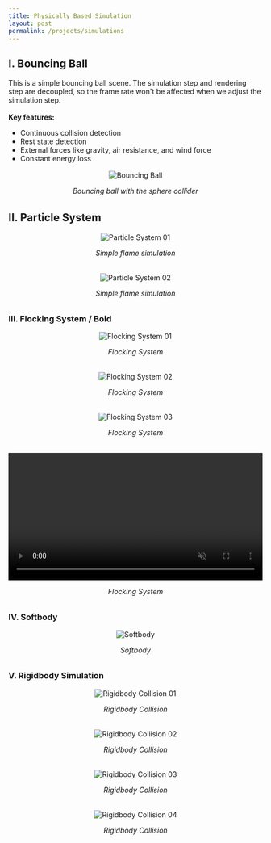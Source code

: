 ```yaml
---
title: Physically Based Simulation
layout: post
permalink: /projects/simulations
---
```


## I. Bouncing Ball
This is a simple bouncing ball scene. The simulation step and rendering step are decoupled, 
so the frame rate won't be affected when we adjust the simulation step.<br><br>
**Key features:**
+ Continuous collision detection
+ Rest state detection
+ External forces like gravity, air resistance, and wind force
+ Constant energy loss
<div style="text-align: center; margin-top: 1rem; margin-bottom: 2rem;">
    <img src="{{ '/assets/images/projects/simulations/BouncingBall.gif' | relative_url }}" alt="Bouncing Ball">
    <p style="text-align: center; font-style: italic;">Bouncing ball with the sphere collider</p>
</div>

## II. Particle System
<div style="text-align: center; margin-top: 1rem; margin-bottom: 2rem;">
    <img src="{{ '/assets/images/projects/simulations/ParticleSystem01.gif' | relative_url }}" alt="Particle System 01">
    <p style="text-align: center; font-style: italic;">Simple flame simulation</p>
</div>
<div style="text-align: center; margin-bottom: 2rem;">
    <img src="{{ '/assets/images/projects/simulations/ParticleSystem02.gif' | relative_url }}" alt="Particle System 02">
    <p style="text-align: center; font-style: italic;">Simple flame simulation</p>
</div>


### III. Flocking System / Boid
<div style="text-align: center; margin-top: 1rem; margin-bottom: 2rem;">
    <img src="{{ '/assets/images/projects/simulations/Boid01.gif' | relative_url }}" alt="Flocking System 01">
    <p style="text-align: center; font-style: italic;">Flocking System</p>
</div>
<div style="text-align: center; margin-bottom: 2rem;">
    <img src="{{ '/assets/images/projects/simulations/Boid02.gif' | relative_url }}" alt="Flocking System 02">
    <p style="text-align: center; font-style: italic;">Flocking System</p>
</div>
<div style="text-align: center; margin-bottom: 2rem;">
    <img src="{{ '/assets/images/projects/simulations/Boid03.gif' | relative_url }}" alt="Flocking System 03">
    <p style="text-align: center; font-style: italic;">Flocking System</p>
</div>
<div style="text-align: center; margin-bottom: 2rem;">
    <video controls autoplay loop muted style="width: 100%; max-width: 800px;">
        <source src="{{ '/assets/images/projects/simulations/Boid04.mp4' | relative_url }}" type="video/mp4">
        <p>Your browser does not support the video tag. <a href="{{ '/assets/videos/projects/simulations/Boid04.mp4' | relative_url }}">Download the video</a>.</p>
    </video>
    <p style="text-align: center; font-style: italic;">Flocking System</p>
</div>


### IV. Softbody
<div style="text-align: center; margin-top: 1rem; margin-bottom: 2rem;">
    <img src="{{ '/assets/images/projects/simulations/Softbody.gif' | relative_url }}" alt="Softbody">
    <p style="text-align: center; font-style: italic;">Softbody</p>
</div>

### V. Rigidbody Simulation
<div style="text-align: center; margin-top: 1rem; margin-bottom: 2rem;">
    <img src="{{ '/assets/images/projects/simulations/RigidbodyCollision01.gif' | relative_url }}" alt="Rigidbody Collision 01">
    <p style="text-align: center; font-style: italic;">Rigidbody Collision</p>
</div>
<div style="text-align: center; margin-bottom: 2rem;">
    <img src="{{ '/assets/images/projects/simulations/RigidbodyCollision02.gif' | relative_url }}" alt="Rigidbody Collision 02">
    <p style="text-align: center; font-style: italic;">Rigidbody Collision</p>
</div>
<div style="text-align: center; margin-bottom: 2rem;">
    <img src="{{ '/assets/images/projects/simulations/RigidbodyCollision03.gif' | relative_url }}" alt="Rigidbody Collision 03">
    <p style="text-align: center; font-style: italic;">Rigidbody Collision</p>
</div>
<div style="text-align: center; margin-bottom: 2rem;">
    <img src="{{ '/assets/images/projects/simulations/RigidbodyCollision04.gif' | relative_url }}" alt="Rigidbody Collision 04">
    <p style="text-align: center; font-style: italic;">Rigidbody Collision</p>
</div>